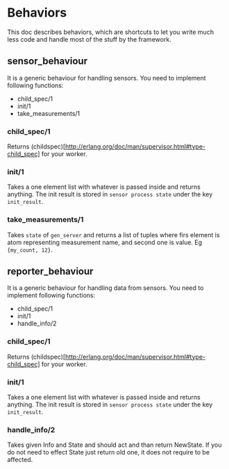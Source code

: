 # Behaviors

This doc describes behaviors, which are shortcuts to let you write much less code and handle most of the stuff by the framework.

## sensor_behaviour
It is a generic behaviour for handling sensors.
You need to implement following functions:
 - child_spec/1
 - init/1
 - take_measurements/1

### child_spec/1
Returns (childspec)[http://erlang.org/doc/man/supervisor.html#type-child_spec] for your worker.

### init/1
Takes a one element list with whatever is passed inside and returns anything.
The init result is stored in `sensor process state` under the key `init_result`.

### take_measurements/1
Takes `state` of `gen_server` and returns a list of tuples where firs element is atom representing measurement name, and second one is value. Eg `{my_count, 12}`.

## reporter_behaviour
It is a generic behaviour for handling data from sensors.
You need to implement following functions:
 - child_spec/1
 - init/1
 - handle_info/2

### child_spec/1
Returns (childspec)[http://erlang.org/doc/man/supervisor.html#type-child_spec] for your worker.

### init/1
Takes a one element list with whatever is passed inside and returns anything.
The init result is stored in `sensor process state` under the key `init_result`.

### handle_info/2
Takes given Info and State and should act and than return NewState. If you do not need to effect State just return old one, it does not require to be affected.
